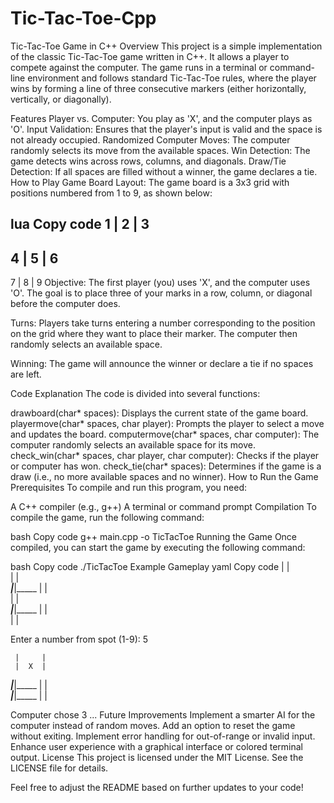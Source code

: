 # Tic-Tac-Toe-Cpp
Tic-Tac-Toe Game in C++
Overview
This project is a simple implementation of the classic Tic-Tac-Toe game written in C++. It allows a player to compete against the computer. The game runs in a terminal or command-line environment and follows standard Tic-Tac-Toe rules, where the player wins by forming a line of three consecutive markers (either horizontally, vertically, or diagonally).

Features
Player vs. Computer: You play as 'X', and the computer plays as 'O'.
Input Validation: Ensures that the player's input is valid and the space is not already occupied.
Randomized Computer Moves: The computer randomly selects its move from the available spaces.
Win Detection: The game detects wins across rows, columns, and diagonals.
Draw/Tie Detection: If all spaces are filled without a winner, the game declares a tie.
How to Play
Game Board Layout: The game board is a 3x3 grid with positions numbered from 1 to 9, as shown below:

lua
Copy code
  1 | 2 | 3
 -----------
  4 | 5 | 6
 -----------
  7 | 8 | 9
Objective: The first player (you) uses 'X', and the computer uses 'O'. The goal is to place three of your marks in a row, column, or diagonal before the computer does.

Turns: Players take turns entering a number corresponding to the position on the grid where they want to place their marker. The computer then randomly selects an available space.

Winning: The game will announce the winner or declare a tie if no spaces are left.

Code Explanation
The code is divided into several functions:

drawboard(char* spaces): Displays the current state of the game board.
playermove(char* spaces, char player): Prompts the player to select a move and updates the board.
computermove(char* spaces, char computer): The computer randomly selects an available space for its move.
check_win(char* spaces, char player, char computer): Checks if the player or computer has won.
check_tie(char* spaces): Determines if the game is a draw (i.e., no more available spaces and no winner).
How to Run the Game
Prerequisites
To compile and run this program, you need:

A C++ compiler (e.g., g++)
A terminal or command prompt
Compilation
To compile the game, run the following command:

bash
Copy code
g++ main.cpp -o TicTacToe
Running the Game
Once compiled, you can start the game by executing the following command:

bash
Copy code
./TicTacToe
Example Gameplay
yaml
Copy code
     |     |     
     |     |     
_____|_____|_____
     |     |     
     |     |     
_____|_____|_____
     |     |     
     |     |     
     
Enter a number from spot (1-9): 5

     |     |     
     |  X  |     
_____|_____|_____
     |     |     
_____|_____|_____
     |     |     

Computer chose 3
...
Future Improvements
Implement a smarter AI for the computer instead of random moves.
Add an option to reset the game without exiting.
Implement error handling for out-of-range or invalid input.
Enhance user experience with a graphical interface or colored terminal output.
License
This project is licensed under the MIT License. See the LICENSE file for details.

Feel free to adjust the README based on further updates to your code!
